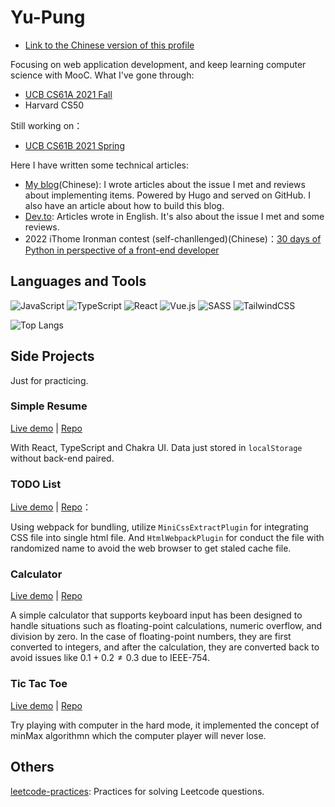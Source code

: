 # Yu-Pung

<!--
**AlliesChen/AlliesChen** is a ✨ _special_ ✨ repository because its `README.md` (this file) appears on your GitHub profile.

Here are some ideas to get you started:

- 🔭 I’m currently working on ...
- 🌱 I’m currently learning ...
- 👯 I’m looking to collaborate on ...
- 🤔 I’m looking for help with ...
- 💬 Ask me about ...
- 📫 How to reach me: ...
- 😄 Pronouns: ...
- ⚡ Fun fact: ...
-->

- [Link to the Chinese version of this profile](https://github.com/AlliesChen/AlliesChen/blob/main/README_zh-TW.md)

Focusing on web application development, and keep learning computer science with MooC. What I've gone through:

- [UCB CS61A 2021 Fall](https://github.com/AlliesChen/cs61a_fa21)
- Harvard CS50

Still working on：

- [UCB CS61B 2021 Spring](https://github.com/AlliesChen/cs61b-sp21)

Here I have written some technical articles:

- [My blog](https://allieschen.github.io/)(Chinese): I wrote articles about the issue I met and reviews about implementing items. Powered by Hugo and served on GitHub. I also have an article about how to build this blog.
- [Dev.to](https://dev.to/allieschen): Articles wrote in English. It's also about the issue I met and some reviews.
- 2022 iThome Ironman contest (self-chanllenged)(Chinese)：[30 days of Python in perspective of a front-end developer](https://ithelp.ithome.com.tw/users/20151651/ironman/5346)

## Languages and Tools

![JavaScript](https://img.shields.io/badge/javascript-%23323330.svg?style=for-the-badge&logo=javascript&logoColor=%23F7DF1E)
![TypeScript](https://img.shields.io/badge/typescript-%23007ACC.svg?style=for-the-badge&logo=typescript&logoColor=white)
![React](https://img.shields.io/badge/react-%2320232a.svg?style=for-the-badge&logo=react&logoColor=%2361DAFB)
![Vue.js](https://img.shields.io/badge/vuejs-%2335495e.svg?style=for-the-badge&logo=vuedotjs&logoColor=%234FC08D)
![SASS](https://img.shields.io/badge/SASS-hotpink.svg?style=for-the-badge&logo=SASS&logoColor=white)
![TailwindCSS](https://img.shields.io/badge/tailwindcss-%2338B2AC.svg?style=for-the-badge&logo=tailwind-css&logoColor=white)

![Top Langs](https://github-readme-stats.vercel.app/api/top-langs/?username=allieschen&layout=compact&theme=tokyonight)

## Side Projects

Just for practicing.

### Simple Resume

[Live demo](https://allieschen.github.io/simple-resume-react/) | [Repo](https://github.com/AlliesChen/simple-resume-react)

With React, TypeScript and Chakra UI. Data just stored in `localStorage` without back-end paired.

### TODO List

[Live demo](https://allieschen.github.io/todolist/) | [Repo](https://github.com/AlliesChen/todolist)：

Using webpack for bundling, utilize `MiniCssExtractPlugin` for integrating CSS file into single html file. And `HtmlWebpackPlugin` for conduct the file with randomized name to avoid the web browser to get staled cache file.

### Calculator

[Live demo](https://allieschen.github.io/calculator/) | [Repo](https://github.com/AlliesChen/calculator)

A simple calculator that supports keyboard input has been designed to handle situations such as floating-point calculations, numeric overflow, and division by zero. In the case of floating-point numbers, they are first converted to integers, and after the calculation, they are converted back to avoid issues like $0.1 + 0.2 \neq 0.3$ due to IEEE-754.

### Tic Tac Toe

[Live demo](https://allieschen.github.io/tic-tac-toe/) | [Repo](https://github.com/AlliesChen/tic-tac-toe)

Try playing with computer in the hard mode, it implemented the concept of minMax algorithmn which the computer player will never lose.

## Others

[leetcode-practices](https://github.com/AlliesChen/leetcode-practices): Practices for solving Leetcode questions.
